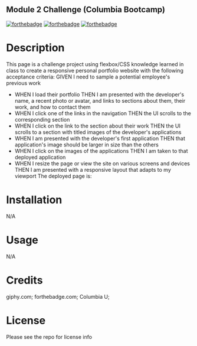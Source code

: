 ## Module 2 Challenge (Columbia Bootcamp)
[![forthebadge](https://forthebadge.com/images/badges/uses-html.svg)](https://forthebadge.com) [![forthebadge](https://forthebadge.com/images/badges/uses-css.svg)](https://forthebadge.com) [![forthebadge](https://forthebadge.com/images/badges/uses-badges.svg)](https://forthebadge.com)
# Description
This page is a challenge project using flexbox/CSS knowledge learned in class to create a responsive personal portfolio website with the following acceptance criteria:
GIVEN I need to sample a potential employee's previous work
- WHEN I load their portfolio THEN I am presented with the developer's name, a recent photo or avatar, and links to sections about them, their work, and how to contact them
- WHEN I click one of the links in the navigation THEN the UI scrolls to the corresponding section
- WHEN I click on the link to the section about their work THEN the UI scrolls to a section with titled images of the developer's applications
- WHEN I am presented with the developer's first application THEN that application's image should be larger in size than the others
- WHEN I click on the images of the applications THEN I am taken to that deployed application
- WHEN I resize the page or view the site on various screens and devices THEN I am presented with a responsive layout that adapts to my viewport 
The deployed page is:

# Installation
N/A
# Usage
N/A
# Credits
giphy.com; forthebadge.com; Columbia U;
# License
Please see the repo for license info